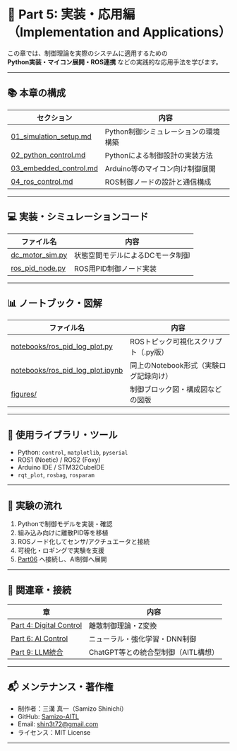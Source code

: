 # 🧪 Part 5: 実装・応用編（Implementation and Applications）

この章では、制御理論を実際のシステムに適用するための  
**Python実装・マイコン展開・ROS連携** などの実践的な応用手法を学びます。

---

## 📚 本章の構成

| セクション                     | 内容                                    |
|-------------------------------|-----------------------------------------|
| [01_simulation_setup.md](theory/01_simulation_setup.md) | Python制御シミュレーションの環境構築     |
| [02_python_control.md](theory/02_python_control.md)     | Pythonによる制御設計の実装方法           |
| [03_embedded_control.md](theory/03_embedded_control.md) | Arduino等のマイコン向け制御展開          |
| [04_ros_control.md](theory/04_ros_control.md)           | ROS制御ノードの設計と通信構成            |

---

## 💻 実装・シミュレーションコード

| ファイル名                                                   | 内容                             |
|--------------------------------------------------------------|----------------------------------|
| [dc_motor_sim.py](simulation/dc_motor_sim.py)                | 状態空間モデルによるDCモータ制御 |
| [ros_pid_node.py](simulation/ros_pid_node.py)                | ROS用PID制御ノード実装           |

---

## 📊 ノートブック・図解

| ファイル名                                 | 内容                                      |
|--------------------------------------------|-------------------------------------------|
| [notebooks/ros_pid_log_plot.py](notebooks/ros_pid_log_plot.py)     | ROSトピック可視化スクリプト（.py版）     |
| [notebooks/ros_pid_log_plot.ipynb](notebooks/ros_pid_log_plot.ipynb) | 同上のNotebook形式（実験ログ記録向け）   |
| [figures/](figures/)                        | 制御ブロック図・構成図などの図版         |

---

## 🔧 使用ライブラリ・ツール

- Python: `control`, `matplotlib`, `pyserial`
- ROS1 (Noetic) / ROS2 (Foxy)
- Arduino IDE / STM32CubeIDE
- `rqt_plot`, `rosbag`, `rosparam`

---

## 🧪 実験の流れ

1. Pythonで制御モデルを実装・確認
2. 組み込み向けに離散PID等を移植
3. ROSノード化してセンサ/アクチュエータと接続
4. 可視化・ロギングで実験を支援
5. [Part06](../part06_ai/) へ接続し、AI制御へ展開

---

## 🔗 関連章・接続

| 章                     | 内容                             |
|------------------------|----------------------------------|
| [Part 4: Digital Control](../part04_digital/) | 離散制御理論・Z変換                   |
| [Part 6: AI Control](../part06_ai/)          | ニューラル・強化学習・DNN制御         |
| [Part 9: LLM統合](../part09_llm/)            | ChatGPT等との統合型制御（AITL構想）   |

---

## 📬 メンテナンス・著作権

- 制作者：三溝 真一（Samizo Shinichi）  
- GitHub: [Samizo-AITL](https://github.com/Samizo-AITL)  
- Email: [shin3t72@gmail.com](mailto:shin3t72@gmail.com)  
- ライセンス：MIT License

---
